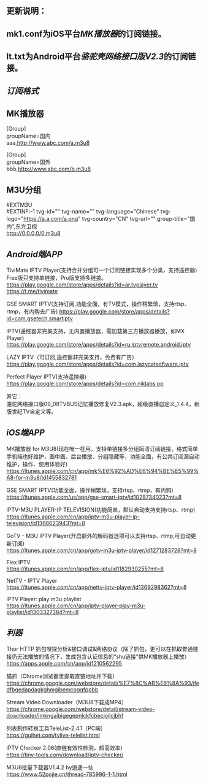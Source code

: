## 更新说明：   
## mk1.conf为iOS平台***MK播放器***的订阅链接。  
## lt.txt为Android平台***骆驼壳网络接口版V2.3***的订阅链接。   

## ***订阅格式***  
## MK播放器  

[Group]  
groupName=国内  
aaa,http://www.abc.com/a.m3u8  

[Group]  
groupName=国外  
bbb,http://www.abc.com/b.m3u8  

## M3U分组  
#EXTM3U  
#EXTINF:-1 tvg-id="" tvg-name="" tvg-language="Chinese" tvg-logo="https://a.a.com/a.png" tvg-country="CN" tvg-url="" group-title="国内",东方卫视  
http://0.0.0.0/0.m3u8


## ***Android端APP***  
TiviMate IPTV Player(支持合并分组可一个订阅链接实现多个分类，支持遥控器)  
Free版只支持单链接，Pro版支持多链接。  
https://play.google.com/store/apps/details?id=ar.tvplayer.tv  
https://t.me/tivimate  
	
GSE SMART IPTV(支持订阅,功能全面，有TV模式，操作稍繁琐，支持rtsp、rtmp，有内购去广告) 
https://play.google.com/store/apps/details?id=com.gsetech.smartiptv

IPTV(遥控器非完美支持，无内置播放器，需加载第三方播放器播放，如MX Player)  
https://play.google.com/store/apps/details?id=ru.iptvremote.android.iptv

LAZY IPTV（可订阅,遥控器非完美支持，免费有广告）  
https://play.google.com/store/apps/details?id=com.lazycatsoftware.iptv

Perfect Player IPTV(支持遥控器)  
https://play.google.com/store/apps/details?id=com.niklabs.pp

其它：  
骆驼网络接口版09_08TVBUS记忆播放修复V2.3.apk，超级直播自定义_1.4.4，新版世纪TV自定义等。

## ***iOS端APP***

MK播放器 for M3U8(现在唯一在用，支持单链接多分组简洁订阅链接，格式简单手机端也好维护，画中画、后台播放、分组隐藏等，功能全面，有公共订阅源自动维护，操作、使用体验好)  
https://itunes.apple.com/cn/app/mk%E6%92%AD%E6%94%BE%E5%99%A8-for-m3u8/id1455832781

GSE SMART IPTV(功能全面，操作稍繁琐，支持rtsp、rtmp，有内购)  
https://itunes.apple.com/us/app/gse-smart-iptv/id1028734023?mt=8

IPTV-M3U PLAYER-IP TELEVISION(功能简单，默认自动支持支持rtsp、rtmp)  
https://itunes.apple.com/cn/app/iptv-m3u-player-ip-television/id1368623943?mt=8

GoTV - M3U IPTV Player(开启额外的解码器选项可以支持rtsp、rtmp,可自动更新订阅)  
https://itunes.apple.com/cn/app/gotv-m3u-iptv-player/id1271283728?mt=8

Flex IPTV  
https://itunes.apple.com/cn/app/flex-iptv/id1182930255?mt=8

NetTV - IPTV Player  
https://itunes.apple.com/cn/app/nettv-iptv-player/id1369298362?mt=8

IPTV Player: play m3u playlist  
https://itunes.apple.com/cn/app/iptv-player-play-m3u-playlist/id1303327384?mt=8

## ***利器***
Thor HTTP 抓包嗅探分析&接口调试&网络协议（除了抓包，更可以在抓取普通链接仍无法播放的情况下，生成包含认证信息的“shu链接”供MK播放器上播放）  
https://apps.apple.com/cn/app/id1210562295

猫抓（Chrome浏览器里提取直链地址并下载）  
https://chrome.google.com/webstore/detail/%E7%8C%AB%E6%8A%93/jfedfbgedapdagkghmgibemcoggfppbb

Stream Video Downloader（M3U8下载成MP4）  
https://chrome.google.com/webstore/detail/stream-video-downloader/imkngaibigegepnlckfcbecjoilcjbhf

列表制作转换工具TeleList-2.4.1（PC端）  
https://guihet.com/tvlive-telelist.html

IPTV Checker 2.06(直链有效性检测，超高效率)  
https://tiny-tools.com/download/iptv-checker/

M3U8批量下载器V1.4.2 by逍遥一仙  
https://www.52pojie.cn/thread-785996-1-1.html
